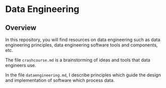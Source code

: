 # Data Engineering

## Overview

In this repository, you will find resources on data engineering such as data
engineering principles, data engineering software tools and components, etc.

The file `crashcourse.md` is a brainstorming of ideas and tools that data
engineers use.

In the file `dataengineering.md`, I describe principles which guide the design
and implementation of software which process data.
